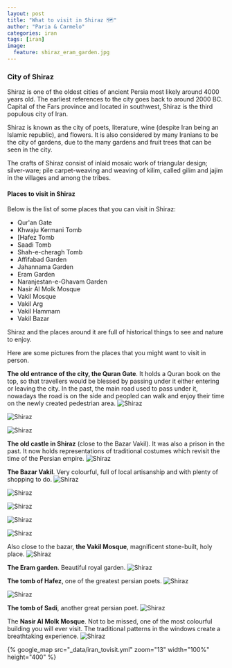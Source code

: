 ```yaml
---
layout: post
title: "What to visit in Shiraz 🗺"
author: "Paria & Carmelo"
categories: iran
tags: [iran]
image:
  feature: shiraz_eram_garden.jpg
---
```



### City of Shiraz

Shiraz is one of the oldest cities of ancient Persia most likely around 4000 years old. The earliest references to the city goes back to around 2000 BC. Capital of the Fars province and located in southwest, Shiraz is the third populous city of Iran.

Shiraz is known as the city of poets, literature, wine (despite Iran being an Islamic republic), and flowers. It is also considered by many Iranians to be the city of gardens, due to the many gardens and fruit trees that can be seen in the city.

The crafts of Shiraz consist of inlaid mosaic work of triangular design; silver-ware; pile carpet-weaving and weaving of kilim, called gilim and jajim in the villages and among the tribes.

#### Places to visit in Shiraz

Below is the list of some places that you can visit in Shiraz:

- Qur'an Gate
- Khwaju Kermani Tomb
- [Hafez Tomb
- Saadi Tomb
- Shah-e-cheragh Tomb
- Affifabad Garden
- Jahannama Garden
- Eram Garden
- Naranjestan-e-Ghavam Garden
- Nasir Al Molk Mosque
- Vakil Mosque
- Vakil Arg
- Vakil Hammam
- Vakil Bazar



Shiraz and the places around it are full of historical things to see and nature to enjoy.


Here are some pictures from the places that you might want to visit in person.

**The old entrance of the city, the Quran Gate**. It holds a Quran book on the top, so that travellers would be blessed by passing under it either entering or leaving the city. In the past, the main road used to pass under it, nowadays the road is on the side and peopled can walk and enjoy their time on the newly created pedestrian area.
![Shiraz]({{"/assets/img/shiraz_quran_gate_old.jpg"}})

![Shiraz]({{"/assets/img/shiraz_quran_gate_night.jpg"}})

![Shiraz]({{"/assets/img/shiraz_quran_gate.jpg"}})



**The old castle in Shiraz** (close to the Bazar Vakil). It was also a prison in the past. It now holds representations of traditional costumes which revisit the time of the Persian empire.
![Shiraz]({{"/assets/img/Shiraz_arge_Karimkhan.jpg"}})

**The Bazar Vakil**. Very colourful, full of local artisanship and with plenty of shopping to do.
![Shiraz]({{"/assets/img/shiraz_bazar_vakil_badeye.jpg"}})

![Shiraz]({{"/assets/img/shiraz_bazar_vakil_general.jpg"}})

![Shiraz]({{"/assets/img/shiraz_bazar_vakil_metal_art.jpg"}})

![Shiraz]({{"/assets/img/shiraz_bazar_vakil_spices.jpg"}})

![Shiraz]({{"/assets/img/shiraz_bazar_vakil_wood_art.jpg"}})

Also close to the bazar, **the Vakil Mosque**, magnificent stone-built, holy place.
![Shiraz]({{"/assets/img/shiraz_vakil_mosque.jpg"}})


**The Eram garden**. Beautiful royal garden.
![Shiraz]({{"/assets/img/shiraz_eram_garden.jpg"}})


**The tomb of Hafez**, one of the greatest persian poets.
![Shiraz]({{"/assets/img/shiraz_hafez_tomb_night.jpg"}})

![Shiraz]({{"/assets/img/shiraz_hafez_tomb.jpg"}})


**The tomb of Sadi**, another great persian poet.
![Shiraz]({{"/assets/img/shiraz_sadi_tomb.jpg"}})

The **Nasir Al Molk Mosque**. Not to be missed, one of the most colourful building you will ever visit. The traditional patterns in the windows create a breathtaking experience.
![Shiraz]({{"/assets/img/shiraz_nasir_molk.jpg"}})



{% google_map src="_data/iran_tovisit.yml" zoom="13" width="100%" height="400" %}
